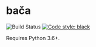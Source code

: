 bača
====

![Build Status](
    https://github.com/trevorbaca/baca/actions/workflows/test.yml/badge.svg)
[![Code style: black](
    https://img.shields.io/badge/code%20style-black-000000.svg)](
    https://github.com/ambv/black)

Requires Python 3.6+.
